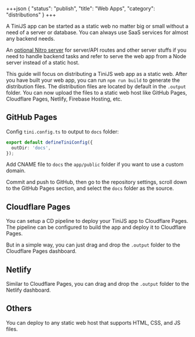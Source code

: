 +++json
{
  "status": "publish",
  "title": "Web Apps",
  "category": "distributions"
}
+++

A TiniJS app can be started as a static web no matter big or small without a need of a server or database. You can always use SaaS services for almost any backend needs.

An [optional Nitro server](/module/server) for server/API routes and other server stuffs if you need to handle backend tasks and refer to serve the web app from a Node server instead of a static host.

This guide will focus on distributing a TiniJS web app as a static web. After you have built your web app, you can run `npm run build` to generate the distribution files. The distribution files are located by default in the `.output` folder. You can now upload the files to a static web host like GitHub Pages, Cloudflare Pages, Netlify, Firebase Hosting, etc.

## GitHub Pages

Config `tini.config.ts` to output to `docs` folder:

```ts
export default defineTiniConfig({
  outDir: 'docs',
});
```

Add CNAME file to `docs` the `app/public` folder if you want to use a custom domain.

Commit and push to GitHub, then go to the repository settings, scroll down to the GitHub Pages section, and select the `docs` folder as the source.

## Cloudflare Pages

You can setup a CD pipeline to deploy your TiniJS app to Cloudflare Pages. The pipeline can be configured to build the app and deploy it to Cloudflare Pages.

But in a simple way, you can just drag and drop the `.output` folder to the Cloudflare Pages dashboard.

## Netlify

Similar to Cloudflare Pages, you can drag and drop the `.output` folder to the Netlify dashboard.

## Others

You can deploy to any static web host that supports HTML, CSS, and JS files.
